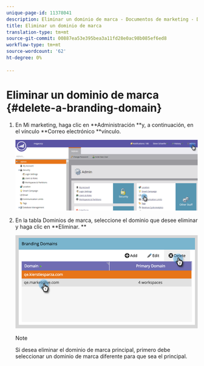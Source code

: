 ```yaml
---
unique-page-id: 11378041
description: Eliminar un dominio de marca - Documentos de marketing - Documentación del producto
title: Eliminar un dominio de marca
translation-type: tm+mt
source-git-commit: 00887ea53e395bea3a11fd28e0ac98b085ef6ed8
workflow-type: tm+mt
source-wordcount: '62'
ht-degree: 0%

---
```



# Eliminar un dominio de marca {#delete-a-branding-domain}

1. En Mi marketing, haga clic en **Administración **y, a continuación, en el vínculo **Correo electrónico **vínculo.

   ![](assets/image2016-6-29-16-3a42-3a20.png)

1. En la tabla Dominios de marca, seleccione el dominio que desee eliminar y haga clic en **Eliminar. **

   ![](assets/image2016-8-12-11-3a0-3a26.png)

   >[!NOTE]
   >
   >Si desea eliminar el dominio de marca principal, primero debe seleccionar un dominio de marca diferente para que sea el principal.

